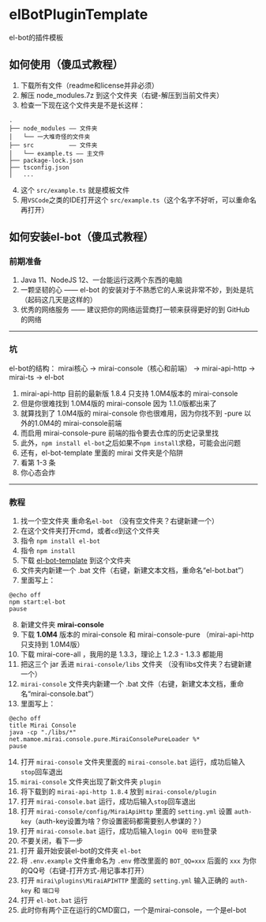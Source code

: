 # elBotPluginTemplate
el-bot的插件模板
## 如何使用（傻瓜式教程）
1. 下载所有文件（readme和license并非必须）
2. 解压 node_modules.7z 到这个文件夹（右键-解压到当前文件夹）
1. 检查一下现在这个文件夹是不是长这样：
```
.
├── node_modules —— 文件夹
│   └── 一大堆奇怪的文件夹
├── src          —— 文件夹
│   └── example.ts —— 主文件
├── package-lock.json
├── tsconfig.json
│   ...
```
4. 这个 `src/example.ts` 就是模板文件
5. 用`VSCode`之类的IDE打开这个 `src/example.ts`（这个名字不好听，可以重命名再打开）

## 如何安装el-bot（傻瓜式教程）

### 前期准备
1. Java 11、NodeJS 12、一台能运行这两个东西的电脑
2. 一颗坚韧的心 —— el-bot 的安装对于不熟悉它的人来说非常不妙，到处是坑（起码这几天是这样的）
3. 优秀的网络服务 —— 建议把你的网络运营商打一顿来获得更好的到 GitHub 的网络

----
### 坑
el-bot的结构：
mirai核心 -> mirai-console（核心和前端） -> mirai-api-http -> mirai-ts -> el-bot

1. mirai-api-http 目前的最新版 1.8.4 只支持 1.0M4版本的 mirai-console
2. 但是你很难找到 1.0M4版的 mirai-console 因为 1.1.0版都出来了
2. 就算找到了 1.0M4版的 mirai-console 你也很难用，因为你找不到 -pure 以外的1.0M4的 mirai-console前端
3. 而启用 mirai-console-pure 前端的指令要去仓库的历史记录里找
3. 此外，`npm install el-bot`之后如果不`npm install`求稳，可能会出问题
4. 还有，el-bot-template 里面的 mirai 文件夹是个陷阱
5. 看第 1-3 条
6. 你心态会炸

----
### 教程
1. 找一个空文件夹 重命名`el-bot` （没有空文件夹？右键新建一个）
1. 在这个文件夹打开cmd，或者`cd`到这个文件夹
1. 指令 `npm install el-bot`
1. 指令 `npm install`
2. 下载 [el-bot-template](https://github.com/ElpsyCN/el-bot-template) 到这个文件夹
2. 文件夹内新建一个 .bat 文件（右键，新建文本文档，重命名“el-bot.bat”）
2. 里面写上：
```
@echo off
npm start:el-bot
pause
```
8. 新建文件夹 **mirai-console**
3. 下载 **1.0M4** 版本的 mirai-console 和 mirai-console-pure （mirai-api-http只支持到 1.0M4版）
3. 下载 mirai-core-all ，我用的是 1.3.3，理论上 1.2.3 - 1.3.3 都能用
4. 把这三个 jar 丢进 `mirai-console/libs` 文件夹 （没有libs文件夹？右键新建一个）
4. `mirai-console` 文件夹内新建一个 .bat 文件（右键，新建文本文档，重命名“mirai-console.bat”）
8. 里面写上：
```
@echo off
title Mirai Console
java -cp "./libs/*" net.mamoe.mirai.console.pure.MiraiConsolePureLoader %*
pause
```
14. 打开 `mirai-console` 文件夹里面的 `mirai-console.bat` 运行，成功后输入`stop`回车退出
5. `mirai-console` 文件夹出现了新文件夹 `plugin`
5. 将下载到的 `mirai-api-http 1.8.4` 放到 `mirai-console/plugin`
5. 打开 `mirai-console.bat` 运行，成功后输入`stop`回车退出
5. 打开 `mirai-console/config/MiraiApiHttp` 里面的 `setting.yml` 设置 `auth-key`（auth-key设置为啥？你设置密码都需要别人参谋的？）
5. 打开 `mirai-console.bat` 运行，成功后输入`login QQ号 密码`登录
5. 不要关闭，看下一步
6. 打开 最开始安装el-bot的文件夹 `el-bot`
6. 将 `.env.example` 文件重命名为 `.env` 修改里面的 `BOT_QQ=xxx` 后面的 `xxx` 为你的QQ号（右键-打开方式-用记事本打开）
6. 打开 `mirai\plugins\MiraiAPIHTTP` 里面的 `setting.yml` 输入正确的 `auth-key` 和 `端口号`
6. 打开 `el-bot.bat` 运行
7. 此时你有两个正在运行的CMD窗口，一个是mirai-console，一个是el-bot
